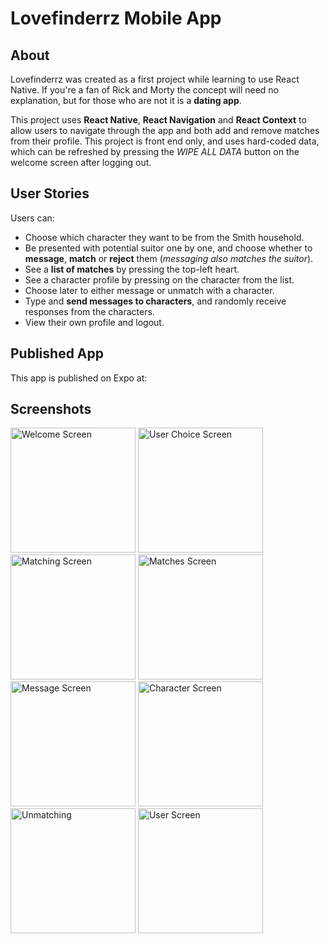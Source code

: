 # Lovefinderrz Mobile App

## About

Lovefinderrz was created as a first project while learning to use React Native. If you're a fan of Rick and Morty the concept will need no explanation, but for those who are not it is a **dating app**.

This project uses **React Native**, **React Navigation** and **React Context** to allow users to navigate through the app and both add and remove matches from their profile. This project is front end only, and uses hard-coded data, which can be refreshed by pressing the _WIPE ALL DATA_ button on the welcome screen after logging out.

## User Stories

Users can:

- Choose which character they want to be from the Smith household.
- Be presented with potential suitor one by one, and choose whether to **message**, **match** or **reject** them (_messaging also matches the suitor_).
- See a **list of matches** by pressing the top-left heart.
- See a character profile by pressing on the character from the list.
- Choose later to either message or unmatch with a character.
- Type and **send messages to characters**, and randomly receive responses from the characters.
- View their own profile and logout.

## Published App

This app is published on Expo at:

## Screenshots

<div style="display:flex, flex-direction:row, flex-wrap:wrap">
<img src="https://iili.io/doOeql.png" alt='Welcome Screen' width="200">
<img src="https://iili.io/doOvgS.png" alt='User Choice Screen' width="200">
<img src="https://iili.io/doOk12.png" alt='Matching Screen' width="200">
<img src="https://iili.io/doOwXf.png" alt='Matches Screen' width="200">
<img src="https://iili.io/doOWen.png" alt='Message Screen' width="200">
<img src="https://iili.io/doOXbs.png" alt='Character Screen' width="200">
<img src="https://iili.io/doONs4.png" alt='Unmatching' width="200">
<img src="https://iili.io/doOjzG.png" alt='User Screen' width="200">
</div>
